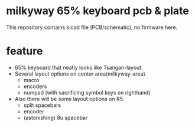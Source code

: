 # milkyway 65% keyboard pcb & plate
This repository contains kicad file (PCB/schematic), no firmware here.

# feature
- 65% keyboard that neatly looks like Tsangan-layout.
- Several layout options on center area(milkyway-area).
    - macro
    - encoders
    - numpad (with sacrificing symbol keys on righthand)
- Also there will be some layout options on R5.
    - split spacebars
    - encoder
    - (astonishing) 8u spacebar
